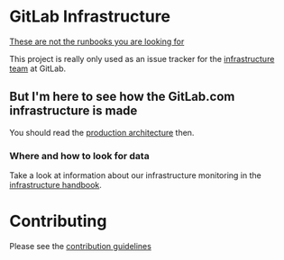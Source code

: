 # GitLab Infrastructure

[These are not the runbooks you are looking for](https://gitlab.com/gitlab-com/runbooks)

This project is really only used as an issue tracker for the
[infrastructure team](https://about.gitlab.com/handbook/infrastructure/) at GitLab.

## But I'm here to see how the GitLab.com infrastructure is made

You should read the [production architecture](https://about.gitlab.com/handbook/infrastructure/production-architecture/) then.

### Where and how to look for data

Take a look at information about our infrastructure monitoring in the
[infrastructure handbook](https://about.gitlab.com/handbook/infrastructure/monitoring).

# Contributing

Please see the [contribution guidelines](CONTRIBUTING.md)
